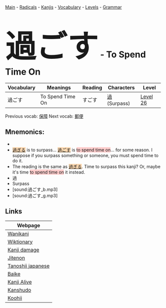 <style> bigfont {font-size: 100px}</style>
[Main](../README.md) -
[Radicals](../radicals.md) -
[Kanjis](../kanjis.md) -
[Vocabulary](../vocabulary.md) -
[Levels](../levels.md) -
[Grammar](../grammar.md)
# <bigfont> 過ごす</bigfont> - To Spend Time On 

| Vocabulary | Meanings | Reading | Characters | Level |
| --- | --- | --- | --- | --- |
| 過ごす | To Spend Time On | すごす |  [過](../kanjis/過.md) (Surpass) | [Level 26](../levels/wk_level26.md) |

Previous vocab: [保障](保障.md) Next vocab: [郵便](郵便.md) 

## Mnemonics:

* 
* <span style="background-color:#fed8b1"> [過ぎる](https://jisho.org/search/過ぎる)</span> is to surpass... <span style="background-color:#fed8b1"> [過ごす](https://jisho.org/search/過ごす)</span> is <span style="background-color:#ffcccb"> to spend time on</span>... for some reason. I suppose if you surpass something or someone, you must spend time to do it.
* The reading is the same as <span style="background-color:#fed8b1"> [過ぎる](https://jisho.org/search/過ぎる)</span>. Time to surpass this kanji? Or, maybe it's time <span style="background-color:#ffcccb"> to spend time on</span> it instead.
* 過
* Surpass
* [sound:過ごす_b.mp3]
* [sound:過ごす_g.mp3]


## Links 

| Webpage |
| --- |
| [Wanikani          ](https://www.wanikani.com/kanji/過ごす) |
| [Wiktionary        ](https://en.wiktionary.org/wiki/過ごす) |
| [Kanji damage      ](http://www.kanjidamage.com/kanji/search?utf8=✓&q=過ごす) |
| [Jitenon           ](https://jitenon.com/kanji/過ごす) |
| [Tanoshii japanese ](https://www.tanoshiijapanese.com/dictionary/kanji.cfm?k=過ごす) |
| [Baike             ](https://baike.baidu.com/item/過ごす) |
| [Kanji Alive       ](https://app.kanjialive.com/過ごす) |
| [Kanshudo          ](https://www.kanshudo.com/searchmn?q=過ごす) |
| [Koohii            ](https://kanji.koohii.com/study/kanji/過ごす) |
